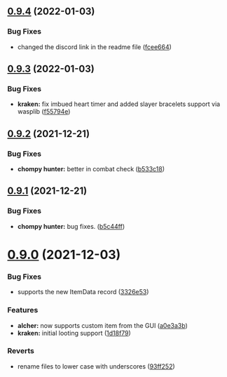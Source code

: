 ## [0.9.4](https://github.com/Torwent/FreeWaspBots/compare/v0.9.3...v0.9.4) (2022-01-03)


### Bug Fixes

* changed the discord link in the readme file ([fcee664](https://github.com/Torwent/FreeWaspBots/commit/fcee664be3e8eb54fd7497dab8bc11474a6aca21))



## [0.9.3](https://github.com/Torwent/FreeWaspBots/compare/v0.9.2...v0.9.3) (2022-01-03)


### Bug Fixes

* **kraken:** fix imbued heart timer and added slayer bracelets support via wasplib ([f55794e](https://github.com/Torwent/FreeWaspBots/commit/f55794e01e0e0a57afcf8fa8ce7f6d6d465a0651))



## [0.9.2](https://github.com/Torwent/FreeWaspBots/compare/v0.9.1...v0.9.2) (2021-12-21)


### Bug Fixes

* **chompy hunter:** better in combat check ([b533c18](https://github.com/Torwent/FreeWaspBots/commit/b533c18e08cdf6d832aeb2c829c8e6ed4536533e))



## [0.9.1](https://github.com/Torwent/FreeWaspBots/compare/v0.9.0...v0.9.1) (2021-12-21)


### Bug Fixes

* **chompy hunter:** bug fixes. ([b5c44ff](https://github.com/Torwent/FreeWaspBots/commit/b5c44ff0872e452e2c023381ae7065ea000eb9be))



# [0.9.0](https://github.com/Torwent/FreeWaspBots/compare/v0.8.1...v0.9.0) (2021-12-03)


### Bug Fixes

* supports the new ItemData record ([3326e53](https://github.com/Torwent/FreeWaspBots/commit/3326e5344d4cab832f8dbaddb524d5611ab5bea6))


### Features

* **alcher:** now supports custom item from the GUI ([a0e3a3b](https://github.com/Torwent/FreeWaspBots/commit/a0e3a3b3b3547c2b8908ef83a3e4e40355612350))
* **kraken:** initial looting support ([1d18f79](https://github.com/Torwent/FreeWaspBots/commit/1d18f794491cf93e3dc3b15ef5b6f366540dc0c1))


### Reverts

* rename files to lower case with underscores ([93ff252](https://github.com/Torwent/FreeWaspBots/commit/93ff25216a06b0d666880c0728a61d7dff6ff8b4))




